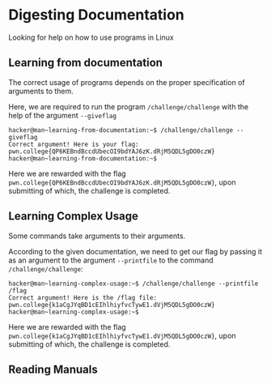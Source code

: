 # Digesting Documentation
Looking for help on how to use programs in Linux

## Learning from documentation
The correct usage of programs depends on the proper specification of arguments to them.

Here, we are required to run the program `/challenge/challenge` with the help of the argument `--giveflag`
```
hacker@man~learning-from-documentation:~$ /challenge/challenge --giveflag
Correct argument! Here is your flag:
pwn.college{QP6KEBndBccdUbecOI9bdYAJ6zK.dRjM5QDL5gDO0czW}
hacker@man~learning-from-documentation:~$
```

Here we are rewarded with the flag `pwn.college{QP6KEBndBccdUbecOI9bdYAJ6zK.dRjM5QDL5gDO0czW}`, upon submitting of which, the challenge is completed.

## Learning Complex Usage
Some commands take arguments to their arguments.

According to the given documentation, we need to get our flag by passing it as an argument to the argument `--printfile` to the command `/challenge/challenge`:
```
hacker@man~learning-complex-usage:~$ /challenge/challenge --printfile /flag
Correct argument! Here is the /flag file:
pwn.college{k1aCgJYqBD1cEIhlhiyfvcTywE1.dVjM5QDL5gDO0czW}
hacker@man~learning-complex-usage:~$
```
Here we are rewarded with the flag `pwn.college{k1aCgJYqBD1cEIhlhiyfvcTywE1.dVjM5QDL5gDO0czW}`, upon submitting of which, the challenge is completed.

## Reading Manuals
